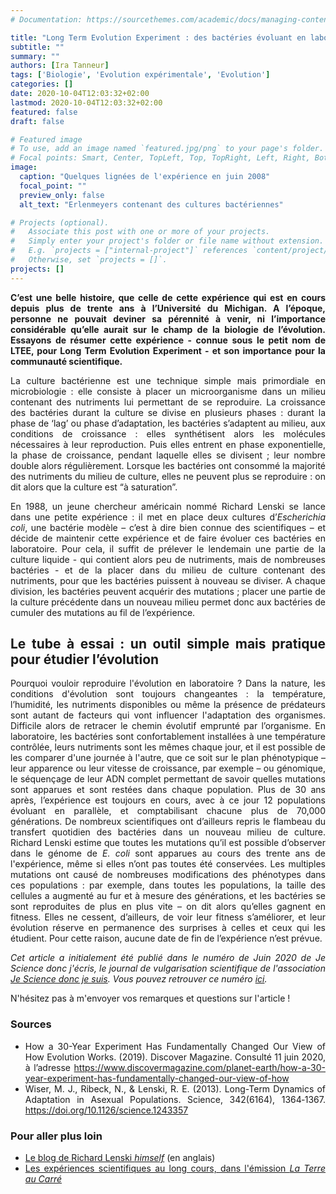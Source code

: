 ```yaml
---
# Documentation: https://sourcethemes.com/academic/docs/managing-content/

title: "Long Term Evolution Experiment : des bactéries évoluant en laboratoire depuis 1988"
subtitle: ""
summary: ""
authors: [Ira Tanneur]
tags: ['Biologie', 'Evolution expérimentale', 'Evolution']
categories: []
date: 2020-10-04T12:03:32+02:00
lastmod: 2020-10-04T12:03:32+02:00
featured: false
draft: false

# Featured image
# To use, add an image named `featured.jpg/png` to your page's folder.
# Focal points: Smart, Center, TopLeft, Top, TopRight, Left, Right, BottomLeft, Bottom, BottomRight.
image:
  caption: "Quelques lignées de l'expérience en juin 2008"
  focal_point: ""
  preview_only: false
  alt_text: "Erlenmeyers contenant des cultures bactériennes"

# Projects (optional).
#   Associate this post with one or more of your projects.
#   Simply enter your project's folder or file name without extension.
#   E.g. `projects = ["internal-project"]` references `content/project/deep-learning/index.md`.
#   Otherwise, set `projects = []`.
projects: []
---
```


<div style="text-align: justify">

**C’est une belle histoire, que celle de cette expérience qui est en cours depuis plus de trente ans à l’Université du Michigan. A l’époque, personne ne pouvait deviner sa pérennité à venir, ni l’importance considérable qu’elle aurait sur le champ de la biologie de l’évolution. Essayons de résumer cette expérience - connue sous le petit nom de LTEE, pour Long Term Evolution Experiment  - et son importance pour la communauté scientifique.**

La culture bactérienne est une technique simple mais primordiale en microbiologie : elle consiste à placer un microorganisme dans un milieu contenant des nutriments lui permettant de se reproduire. La croissance des bactéries durant la culture se divise en plusieurs phases : durant la phase de ‘lag’ ou phase d’adaptation, les bactéries s’adaptent au milieu, aux conditions de croissance : elles synthétisent alors les molécules nécessaires à leur reproduction. Puis elles entrent en phase exponentielle, la phase de croissance, pendant laquelle elles se divisent ; leur nombre double alors régulièrement. Lorsque les bactéries ont consommé la majorité des nutriments du milieu de culture, elles ne peuvent plus se reproduire : on dit alors que la culture est “à saturation”.

En 1988, un jeune chercheur américain nommé Richard Lenski se lance dans une petite expérience : il met en place deux cultures d’*Escherichia coli*, une bactérie modèle – c’est à dire bien connue des scientifiques – et décide de maintenir cette expérience et de faire évoluer ces bactéries en laboratoire. Pour cela, il suffit de prélever le lendemain une partie de la culture liquide - qui contient alors peu de nutriments, mais de nombreuses bactéries - et de la placer dans du milieu de culture contenant des nutriments, pour que les bactéries puissent à nouveau se diviser. A chaque division, les bactéries peuvent acquérir des mutations ; placer une partie de la culture précédente dans un nouveau milieu permet donc aux bactéries de cumuler des mutations au fil de l’expérience.

## Le tube à essai : un outil simple mais pratique pour étudier l’évolution

Pourquoi vouloir reproduire l'évolution en laboratoire ? Dans la nature, les conditions d'évolution sont toujours changeantes : la température, l’humidité, les nutriments disponibles ou même la présence de prédateurs sont autant de facteurs qui vont influencer l'adaptation des organismes. Difficile alors de retracer le chemin évolutif emprunté par l’organisme.
En laboratoire, les bactéries sont confortablement installées à une température contrôlée, leurs nutriments sont les mêmes chaque jour, et il est possible de les comparer d'une journée à l'autre, que ce soit sur le plan phénotypique – leur apparence ou leur vitesse de croissance, par exemple – ou génomique, le séquençage de leur ADN complet permettant de savoir quelles mutations sont apparues et sont restées dans chaque population.
Plus de 30 ans après, l’expérience est toujours en cours, avec à ce jour 12 populations évoluant en parallèle, et comptabilisant chacune plus de 70,000 générations. De nombreux scientifiques ont d’ailleurs repris le flambeau du transfert quotidien des bactéries dans un nouveau milieu de culture. Richard Lenski estime que toutes les mutations qu’il est possible d’observer dans le génome de *E. coli* sont apparues au cours des trente ans de l'expérience, même si elles n’ont pas toutes été conservées. Les multiples mutations ont causé de nombreuses modifications des phénotypes dans ces populations : par exemple, dans toutes les populations, la taille des cellules a augmenté au fur et à mesure des générations, et les bactéries se sont reproduites de plus en plus vite – on dit alors qu’elles gagnent en fitness. Elles ne cessent, d’ailleurs, de voir leur fitness s’améliorer, et leur évolution réserve en permanence des surprises à celles et ceux qui les étudient. Pour cette raison, aucune date de fin de l’expérience n’est prévue.


*Cet article a initialement été publié dans le numéro de Juin 2020 de Je Science donc j'écris, le journal de vulgarisation scientifique de l'association [Je Science donc je suis](https://twitter.com/JeScience). Vous pouvez retrouver ce numéro [ici](https://fr.calameo.com/read/00559114466161440c18c).*

N'hésitez pas à m'envoyer vos remarques et questions sur l'article !

### Sources

- How a 30-Year Experiment Has Fundamentally Changed Our View of How Evolution Works. (2019). Discover Magazine. Consulté 11 juin 2020, à l’adresse https://www.discovermagazine.com/planet-earth/how-a-30-year-experiment-has-fundamentally-changed-our-view-of-how
- Wiser, M. J., Ribeck, N., & Lenski, R. E. (2013). Long-Term Dynamics of Adaptation in Asexual Populations. Science, 342(6164), 1364‑1367. https://doi.org/10.1126/science.1243357

### Pour aller plus loin

- [Le blog de Richard Lenski *himself*](https://telliamedrevisited.wordpress.com/) (en anglais)
- [Les expériences scientifiques au long cours, dans l'émission *La Terre au Carré*](https://www.franceinter.fr/emissions/la-tete-au-carre/la-tete-au-carre-09-mai-2019)

</div>

